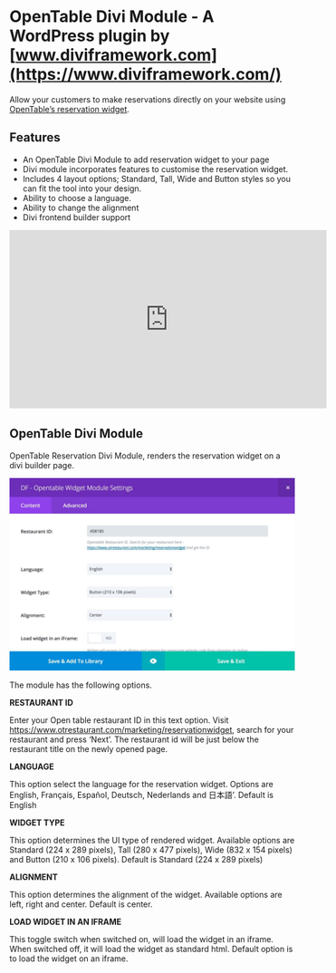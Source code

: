 # OpenTable Divi Module - A WordPress plugin by [www.diviframework.com](https://www.diviframework.com/)

Allow your customers to make reservations directly on your website using [OpenTable’s reservation widget](https://www.opentable.com/start/home).

## Features

* An OpenTable Divi Module to add reservation widget to your page
* Divi module incorporates features to customise the reservation widget.
* Includes 4 layout options; Standard, Tall, Wide and Button styles so you can fit the tool into your design.
* Ability to choose a language.
* Ability to change the alignment
* Divi frontend builder support

<iframe width="560" height="315" src="https://www.youtube.com/embed/4aPx8uUNNjc" frameborder="0" allow="accelerometer; autoplay; encrypted-media; gyroscope; picture-in-picture" allowfullscreen></iframe>

## OpenTable Divi Module

OpenTable Reservation Divi Module, renders the reservation widget on a divi builder page.

![OpenTable divi module screenshot](assets/opentable-reservation-module-options.jpg "OpenTable divi module screenshot")

The module has the following options.

**RESTAURANT ID**

Enter your Open table restaurant ID in this text option. Visit https://www.otrestaurant.com/marketing/reservationwidget, search for your restaurant and press ‘Next’. The restaurant id will be just below the restaurant title on the newly opened page.

**LANGUAGE**

This option select the language for the reservation widget. Options are English, Français, Español, Deutsch, Nederlands and 日本語’. Default is English

**WIDGET TYPE**

This option determines the UI type of rendered widget. Available options are Standard (224 x 289 pixels), Tall (280 x 477 pixels), Wide (832 x 154 pixels) and Button (210 x 106 pixels). Default is Standard (224 x 289 pixels)

**ALIGNMENT**

This option determines the alignment of the widget. Available options are left, right and center. Default is center.

**LOAD WIDGET IN AN IFRAME**

This toggle switch when switched on, will load the widget in an iframe. When switched off, it will load the widget as standard html. Default option is to load the widget on an iframe.

